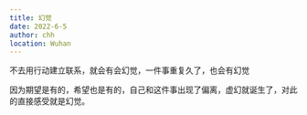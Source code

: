 ```yaml
---
title: 幻觉
date: 2022-6-5
author: chh
location: Wuhan
---
```


不去用行动建立联系，就会有会幻觉，一件事重复久了，也会有幻觉

因为期望是有的，希望也是有的，自己和这件事出现了偏离，虚幻就诞生了，对此的直接感受就是幻觉。
